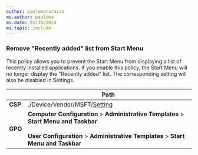 ```yaml
---
author: paolomatarazzo
ms.author: paoloma
ms.date: 03/18/2024
ms.topic: include
---
```


### Remove "Recently added" list from Start Menu

This policy allows you to prevent the Start Menu from displaying a list of recently installed applications. If you enable this policy, the Start Menu will no longer display the "Recently added" list. The corresponding setting will also be disabled in Settings.

|  | Path |
|--|--|
| **CSP** | ./Device/Vendor/MSFT/[Setting]() |
| **GPO** | **Computer Configuration** > **Administrative Templates** > **Start Menu and Taskbar**<br><br> **User Configuration** > **Administrative Templates** > **Start Menu and Taskbar** |
